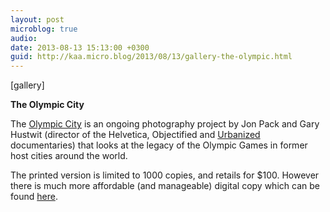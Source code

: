 ```yaml
---
layout: post
microblog: true
audio: 
date: 2013-08-13 15:13:00 +0300
guid: http://kaa.micro.blog/2013/08/13/gallery-the-olympic.html
---
```

[gallery]
<p><strong>The Olympic City</strong></p>

<p>The <a href="http://olympiccityproject.com">Olympic City</a> is an ongoing photography project by Jon Pack and Gary Hustwit (director of the Helvetica, Objectified and <a href="http://urbanizedfilm.com">Urbanized</a> documentaries) that looks at the legacy of the Olympic Games in former host cities around the world.</p>

<p>The printed version is limited to 1000 copies, and retails for $100. However there is much more affordable (and manageable) digital copy which can be found <a href="http://versionspublishing.com">here</a>.</p>
